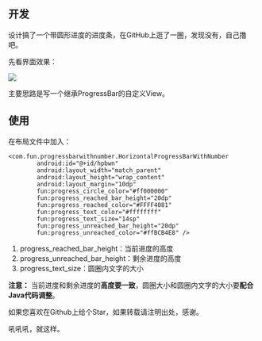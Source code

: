 ## 开发
设计搞了一个带圆形进度的进度条，在GitHub上逛了一圈，发现没有，自己撸吧。

先看界面效果：

![](https://raw.githubusercontent.com/hfrommane/ProgressBarWithNumber/master/images/%E8%87%AA%E5%AE%9A%E4%B9%89%E8%BF%9B%E5%BA%A6%E6%9D%A1.gif)

主要思路是写一个继承ProgressBar的自定义View。

## 使用
在布局文件中加入：
```
<com.fun.progressbarwithnumber.HorizontalProgressBarWithNumber
        android:id="@+id/hpbwn"
        android:layout_width="match_parent"
        android:layout_height="wrap_content"
        android:layout_margin="10dp"
        fun:progress_circle_color="#ff000000"
        fun:progress_reached_bar_height="20dp"
        fun:progress_reached_color="#FFFF4081"
        fun:progress_text_color="#ffffffff"
        fun:progress_text_size="14sp"
        fun:progress_unreached_bar_height="20dp"
        fun:progress_unreached_color="#ffBCB4E8" />
```

 1. progress_reached_bar_height：当前进度的高度
 2. progress_unreached_bar_height：剩余进度的高度
 3. progress_text_size：圆圈内文字的大小

**注意：**
当前进度和剩余进度的**高度要一致**，圆圈大小和圆圈内文字的大小要**配合Java代码调整**。

如果您喜欢在Github上给个Star，如果转载请注明出处，感谢。

吼吼吼，就这样。